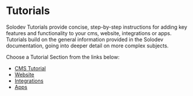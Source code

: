 # Tutorials

Solodev Tutorials provide concise, step-by-step instructions for adding key features and functionality to your cms, website, integrations or apps. Tutorials build on the general information provided in the Solodev documentation, going into deeper detail on more complex subjects. 

Choose a Tutorial Section from the links below:

-	<a href="/tutorials/cms/">CMS Tutorial</a>
-	<a href="/tutorials/websites/add-page-template/">Website</a>
-	<a href="/tutorials/integrations/">Integrations</a>
-	<a href="/tutorials/apps/">Apps</a>

<!-- -	<a href="/tutorials/add-module/">Add Module</a> -->
<!-- -	<a href="/tutorials/add-form/">Add Form</a> -->